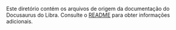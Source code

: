 Este diretório contém os arquivos de origem da documentação do Docusaurus do Libra.
Consulte o [README](../website/README.md) para obter informações adicionais.
